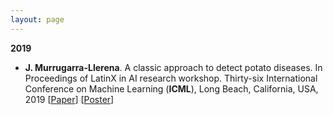 ```yaml
---
layout: page
---
```


**2019**
* **J. Murrugarra-Llerena**. A classic approach to detect potato diseases. In Proceedings of LatinX in AI research workshop. Thirty-six International Conference on Machine Learning (**ICML**), Long Beach, California, USA, 2019 [[Paper](https://artcs1.github.io/files/pubs/LatinPaper_2019I.pdf)] [[Poster](https://artcs1.github.io/files/pubs/LatinXPoster_2019I.pdf)]


